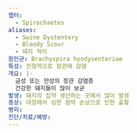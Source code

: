```yaml
---
챕터:
  - Spirochaetes
aliases:
  - Swine Dystentery
  - Bloody Scour
  - 돼지 적리
원인균: Brachyspira hyodysenteriae
특성: 전형적으로 장관에 감염
개요: |-
  금성 또는 만성의 장관 감염증
  건강한 돼지들이 많이 보균
발생: 돼지의 집약 생산하는 곳에서 많이 발생
증상: 대장에서 심한 점막 손상으로 인한 출혈
병리: 
진단/치료/예방: 
---
```

